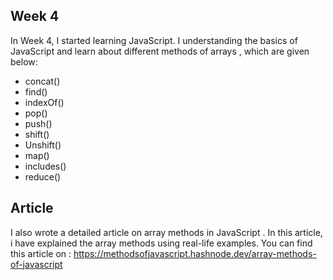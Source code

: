 
## Week 4
In Week 4, I started learning JavaScript. I understanding the basics of JavaScript and learn about different methods of arrays , which are given below: 

 + concat()
 + find()
 + indexOf()
 + pop()
 + push()
 + shift()
 + Unshift()
 + map()
 + includes()
 + reduce()

 ## Article
 I  also wrote a detailed article on array methods in JavaScript . In this article, i have explained the array methods using real-life examples. You can find this article on : https://methodsofjavascript.hashnode.dev/array-methods-of-javascript
